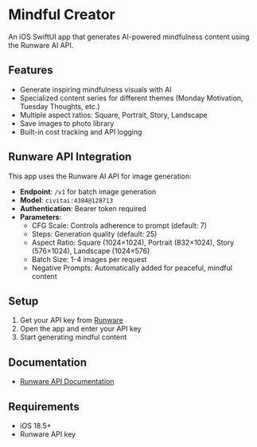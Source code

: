# Mindful Creator

An iOS SwiftUI app that generates AI-powered mindfulness content using the Runware AI API.

## Features

- Generate inspiring mindfulness visuals with AI
- Specialized content series for different themes (Monday Motivation, Tuesday Thoughts, etc.)
- Multiple aspect ratios: Square, Portrait, Story, Landscape
- Save images to photo library
- Built-in cost tracking and API logging

## Runware API Integration

This app uses the Runware AI API for image generation:

- **Endpoint**: `/v1` for batch image generation
- **Model**: `civitai:4384@128713`
- **Authentication**: Bearer token required
- **Parameters**:
  - CFG Scale: Controls adherence to prompt (default: 7)
  - Steps: Generation quality (default: 25)
  - Aspect Ratio: Square (1024×1024), Portrait (832×1024), Story (576×1024), Landscape (1024×576)
  - Batch Size: 1-4 images per request
  - Negative Prompts: Automatically added for peaceful, mindful content

## Setup

1. Get your API key from [Runware](https://runware.ai)
2. Open the app and enter your API key
3. Start generating mindful content

## Documentation

- [Runware API Documentation](https://runware.ai/docs/en/image-inference/introduction)

## Requirements

- iOS 18.5+
- Runware API key
